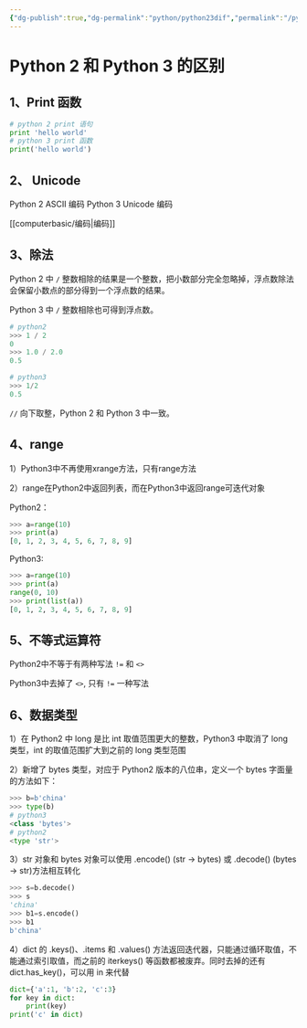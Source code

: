 ```yaml
---
{"dg-publish":true,"dg-permalink":"python/python23dif","permalink":"/python/python23dif/","dgHomeLink":true,"dgPassFrontmatter":false}
---
```




# Python 2 和 Python 3 的区别


## 1、Print 函数


```python
# python 2 print 语句
print 'hello world'
# python 3 print 函数
print('hello world')
```


## 2、 Unicode


Python 2 ASCII 编码
Python 3 Unicode 编码

[[computerbasic/编码|编码]]


## 3、除法


Python 2 中 `/` 整数相除的结果是一个整数，把小数部分完全忽略掉，浮点数除法会保留小数点的部分得到一个浮点数的结果。

Python 3 中 `/` 整数相除也可得到浮点数。


```python
# python2 
>>> 1 / 2
0
>>> 1.0 / 2.0
0.5

# python3
>>> 1/2
0.5
```

`//` 向下取整，Python 2 和 Python 3 中一致。


## 4、range


1）Python3中不再使用xrange方法，只有range方法

2）range在Python2中返回列表，而在Python3中返回range可迭代对象

Python2：

```python
>>> a=range(10) 
>>> print(a) 
[0, 1, 2, 3, 4, 5, 6, 7, 8, 9] 
```

Python3:

```python
>>> a=range(10) 
>>> print(a) 
range(0, 10) 
>>> print(list(a)) 
[0, 1, 2, 3, 4, 5, 6, 7, 8, 9] 
```



## 5、不等式运算符


Python2中不等于有两种写法 `!=` 和 `<>`

Python3中去掉了 `<>`, 只有 `!=` 一种写法


## 6、数据类型


1）在 Python2 中 long 是比 int 取值范围更大的整数，Python3 中取消了 long 类型，int 的取值范围扩大到之前的 long 类型范围

2）新增了 bytes 类型，对应于 Python2 版本的八位串，定义一个 bytes 字面量的方法如下：

```python
>>> b=b'china' 
>>> type(b) 
# python3
<class 'bytes'> 
# python2
<type 'str'>
```

3）str 对象和 bytes 对象可以使用 .encode() (str -> bytes) 或 .decode() (bytes -> str)方法相互转化

```python
>>> s=b.decode() 
>>> s 
'china' 
>>> b1=s.encode() 
>>> b1 
b'china' 
```

4）dict 的 .keys()、.items 和 .values() 方法返回迭代器，只能通过循环取值，不能通过索引取值，而之前的 iterkeys() 等函数都被废弃。同时去掉的还有 dict.has_key()，可以用 in 来代替

```python
dict={'a':1, 'b':2, 'c':3} 
for key in dict: 
    print(key) 
print('c' in dict) 
```


